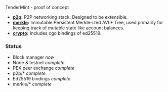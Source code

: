 TenderMint - proof of concept

* **[p2p](https://github.com/tendermint/tendermint/blob/master/p2p):**  P2P networking stack.  Designed to be extensible.
* **[merkle](https://github.com/tendermint/tendermint/blob/master/merkle):** Immutable Persistent Merkle-ized AVL+ Tree, used primarily for keeping track of mutable state like account balances.
* **[crypto](https://github.com/tendermint/tendermint/blob/master/crypto):** Includes cgo bindings of ed25519.

### Status

* Block manager *now*
* Node & testnet *complete*
* PEX peer exchange *complete*
* p2p/* *complete*
* Ed25519 bindings *complete*
* merkle/* *complete*
